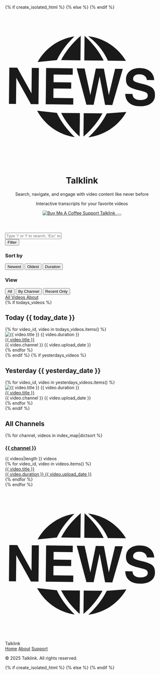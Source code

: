 <!DOCTYPE html>
<html lang="en">
<head>
    <meta charset="UTF-8">
    <meta name="viewport" content="width=device-width, initial-scale=1.0">
    <link rel="icon" type="image/png" href="/favicon/favicon-96x96.png" sizes="96x96" />
    <link rel="icon" type="image/svg+xml" href="/favicon/favicon.svg" />
    <link rel="shortcut icon" href="/favicon/favicon.ico" />
    <link rel="apple-touch-icon" sizes="180x180" href="/favicon/apple-touch-icon.png" />
    <link rel="manifest" href="/favicon/site.webmanifest" />
    <title>Talklink</title>
    {% if create_isolated_html %}
    <style>
    {% include "styles.css" %}
    </style>
    {% else %}
    <link rel="stylesheet" href="{{styles_file_path}}">
    {% endif %}
    <link href="https://fonts.googleapis.com/css2?family=Roboto:wght@300;400;500;700&display=swap" rel="stylesheet">
    <link rel="stylesheet" href="https://cdnjs.cloudflare.com/ajax/libs/font-awesome/6.4.0/css/all.min.css">
</head>
<body>
    <div class="page-container">
        <!-- Hero Section -->
        <header class="hero">
            <div class="hero-content">
                <div class="logo-container">
                    <a href="/">
                        <svg class="logo" fill="currentColor" viewBox="0 0 1024 1024" version="1.1" xmlns="http://www.w3.org/2000/svg"><path d="M344.854 687.167c26.725 56.8 66.665 111.099 118.91 161.654-109.515-16.445-200.574-83.285-250.026-175.73l131.114 14.076zM461.776 177.924c-106.691 16.718-195.535 81.185-245.233 170.432l128.342-12.64c26.395-55.654 65.729-108.624 116.89-157.793zM502.016 337.406l1.78-163.191h-0.362c-57.402 50.103-101.083 104.341-130.194 161.745l128.774 1.45zM224.829 388.081l-23.709-0.211-23.439-0.304-1.84 169.497-94.898-170.523-52.909-0.575-2.593 241.198 23.589 0.331 23.468 0.211 1.871-173.871 97.645 174.957 50.256 0.575 2.564-241.289zM450.373 433.36l0.211-21.506 0.271-21.357-177.611-1.9-2.593 241.289 183.132 1.93 0.241-21.446 0.211-21.387-132.697-1.418 0.663-62.954 117.977 1.266 0.211-20.694 0.211-20.814-117.977-1.238 0.575-51.161 127.175 1.387zM691.15 568.256l-33.06-175.501-53.664-0.635-36.349 176.255-38.43-177.009-52.397-0.603 64.553 242.012 23.922 0.241 23.981 0.304 39.907-189.616 36.711 190.401 24.071 0.331 23.889 0.241 69.742-240.566-50.949-0.544-41.929 174.687zM529.708 174.514h-0.362l-1.748 163.162 128.866 1.359c-27.932-58.038-70.404-113.18-126.754-164.521zM804.932 340.603c-53.633-89.519-145.152-151.602-251.828-164.202 68.335 52.922 106.493 106.707 131.741 162.933l120.086 1.266zM554.925 849.786c109.455-14.028 201.386-78.448 252.927-168.876l-130.547 9.845c-27.963 56.197-69.108 109.589-122.378 159.03zM648.738 690.455l-124.914-1.359-1.69 155.833c54.961-47.872 97.462-99.846 126.602-154.475zM981.396 521.109c-11.763-10.407-35.052-19.757-70.074-27.873-24.132-5.791-39.907-10.528-47.267-14.629-7.513-3.953-11.283-9.593-11.191-16.861 0.061-9.923 3.771-17.979 11.101-23.5 7.209-5.34 17.283-8.084 30.044-7.904 14.781 0.121 26.725 3.682 35.867 10.407 9.079 6.788 13.998 15.867 14.721 27.391l49.077 0.603c-1.569-24.282-10.769-43.469-27.6-57.887-16.741-14.419-38.703-21.748-65.729-22.02-28.837-0.331-51.852 6.335-68.956 19.728-17.073 13.546-25.73 32.246-25.973 55.535-0.211 20.905 6.004 36.349 18.642 46.393 12.819 9.984 38.338 19.517 76.469 28.415 20.753 4.827 34.238 9.562 40.572 13.786 6.395 4.346 9.593 10.979 9.502 20.151-0.09 9.199-4.705 16.259-13.786 21.387-9.109 5.068-21.628 7.54-37.766 7.359-15.596-0.181-27.813-3.71-36.439-10.738-8.746-6.91-13.212-16.711-13.634-29.652l-48.534-0.512c0.875 26.063 9.895 46.213 26.908 60.511 17.043 14.419 40.844 21.689 71.278 21.989 30.495 0.304 54.598-5.942 72.578-19.154 18.038-13.151 27.088-30.979 27.328-53.664 0.362-22.503-5.429-38.974-17.134-49.26zM496.586 844.508l1.69-155.651-124.914-1.359c28.053 55.201 69.348 108.05 123.223 157.009z" /></svg>
                    </a>
                    <h1>Talklink</h1>
                </div>
                <div class="hero-text">
                    <p class="hero-tagline">Search, navigate, and engage with video content like never before</p>
                    <p class="hero-subtitle">Interactive transcripts for your favorite videos</p>
                </div>
                <div class="hero-actions">
                    <a href="https://buymeacoffee.com/talklink" target="_blank" class="bmc-button">
                        <img src="https://cdn.buymeacoffee.com/buttons/v2/default-yellow.png" alt="Buy Me A Coffee">
                        <span>Support Talklink</span>
                    </a>
                    <button id="dark-mode-button" onClick="toggleDarkMode()" aria-label="Toggle dark mode">
                        <i class="fas fa-moon"></i>
                    </button>
                </div>
            </div>
        </header>
        <div class="container">
            <!-- Search and Filter Section -->
            <div class="search-section">
                <div class="search-container">
                    <i class="fas fa-search search-icon"></i>
                    <input type="text" id="searchInput" placeholder="Type '/' or 'f' to search, 'Esc' to clear..." 
                           onkeyup="searchVideos()" 
                           onkeydown="if(event.key==='Escape'){this.value='';this.blur();searchVideos();event.preventDefault();}">
                </div>
                <div class="filter-container">
                    <button id="filterToggle" class="filter-button">
                        <i class="fas fa-filter"></i> Filter
                    </button>
                    <div id="filterOptions" class="filter-dropdown">
                        <div class="filter-group">
                            <h3>Sort by</h3>
                            <div class="filter-options">
                                <button class="filter-option active" data-sort="newest">Newest</button>
                                <button class="filter-option" data-sort="oldest">Oldest</button>
                                <button class="filter-option" data-sort="duration">Duration</button>
                            </div>
                        </div>
                        <div class="filter-group">
                            <h3>View</h3>
                            <div class="filter-options">
                                <button class="filter-option active" data-view="all">All</button>
                                <button class="filter-option" data-view="channels">By Channel</button>
                                <button class="filter-option" data-view="recent">Recent Only</button>
                            </div>
                        </div>
                    </div>
                </div>
            </div>
            <!-- Navigation Links -->
            <div class="navigation-links">
                <a href="/all_videos.html" class="nav-link">
                    <i class="fas fa-list"></i> All Videos
                </a>
                <a href="/about.html" class="nav-link">
                    <i class="fas fa-info-circle"></i> About
                </a>
            </div>
            <!-- Recent Videos Section -->
            {% if todays_videos %}
            <section class="recent-videos-section" id="today">
                <div class="section-header">
                    <h2>Today <span class="date-label">{{ today_date }}</span></h2>
                </div>
                <div class="video-grid">
                    {% for video_id, video in todays_videos.items() %}
                    <div class="video-card" data-channel="{{ video.channel }}" data-title="{{ video.title }}" data-date="{{ video.upload_date }}">
                        <div class="video-thumbnail">
                            <img src="https://img.youtube.com/vi/{{ video_id }}/mqdefault.jpg" alt="{{ video.title }}">
                            <span class="video-duration">{{ video.duration }}</span>
                        </div>
                        <div class="video-info">
                            <a href="{{ video.talklink_file }}" class="video-title">{{ video.title }}</a>
                            <div class="video-meta">
                                <span class="video-channel">{{ video.channel }}</span>
                                <span class="video-date">{{ video.upload_date }}</span>
                            </div>
                        </div>
                    </div>
                    {% endfor %}
                </div>
            </section>
            {% endif %}
            <!-- Yesterday's Videos Section -->
            {% if yesterdays_videos %}
            <section class="recent-videos-section" id="yesterday">
                <div class="section-header">
                    <h2>Yesterday <span class="date-label">{{ yesterday_date }}</span></h2>
                </div>
                <div class="video-grid">
                    {% for video_id, video in yesterdays_videos.items() %}
                    <div class="video-card" data-channel="{{ video.channel }}" data-title="{{ video.title }}" data-date="{{ video.upload_date }}">
                        <div class="video-thumbnail">
                            <img src="https://img.youtube.com/vi/{{ video_id }}/mqdefault.jpg" alt="{{ video.title }}">
                            <span class="video-duration">{{ video.duration }}</span>
                        </div>
                        <div class="video-info">
                            <a href="{{ video.talklink_file }}" class="video-title">{{ video.title }}</a>
                            <div class="video-meta">
                                <span class="video-channel">{{ video.channel }}</span>
                                <span class="video-date">{{ video.upload_date }}</span>
                            </div>
                        </div>
                    </div>
                    {% endfor %}
                </div>
            </section>
            {% endif %}
            <!-- Channels Section -->
            <section class="channels-section" id="channels">
                <div class="section-header">
                    <h2>All Channels</h2>
                </div>
                <div class="channels-grid">
                    {% for channel, videos in index_map|dictsort %}
                    <div class="channel-card">
                        <div class="channel-header">
                            <h3 class="channel-name">
                                <a href="{{channelIdMap[channel]}}" target="_blank" class="channel-link">
                                    <i class="fab fa-youtube"></i> {{ channel }}
                                </a>
                            </h3>
                            <span class="video-count">{{ videos|length }} videos</span>
                        </div>
                        <div class="channel-videos">
                            {% for video_id, video in videos.items() %}
                            <div class="channel-video-item" data-title="{{ video.title }}" data-date="{{ video.upload_date }}">
                                <a href="{{ video.talklink_file }}" class="channel-video-link">
                                    <span class="video-title">{{ video.title }}</span>
                                    <div class="video-details">
                                        <span class="video-duration"><i class="far fa-clock"></i> {{ video.duration }}</span>
                                        <span class="video-date"><i class="far fa-calendar-alt"></i> {{ video.upload_date }}</span>
                                    </div>
                                </a>
                            </div>
                            {% endfor %}
                        </div>
                    </div>
                    {% endfor %}
                </div>
            </section>
            <!-- All Videos Section - Moved to its own page -->
        </div>
        <!-- Footer -->
        <footer class="footer">
            <div class="footer-content">
                <div class="footer-logo">
                    <svg class="logo" fill="currentColor" viewBox="0 0 1024 1024" version="1.1" xmlns="http://www.w3.org/2000/svg"><path d="M344.854 687.167c26.725 56.8 66.665 111.099 118.91 161.654-109.515-16.445-200.574-83.285-250.026-175.73l131.114 14.076zM461.776 177.924c-106.691 16.718-195.535 81.185-245.233 170.432l128.342-12.64c26.395-55.654 65.729-108.624 116.89-157.793zM502.016 337.406l1.78-163.191h-0.362c-57.402 50.103-101.083 104.341-130.194 161.745l128.774 1.45zM224.829 388.081l-23.709-0.211-23.439-0.304-1.84 169.497-94.898-170.523-52.909-0.575-2.593 241.198 23.589 0.331 23.468 0.211 1.871-173.871 97.645 174.957 50.256 0.575 2.564-241.289zM450.373 433.36l0.211-21.506 0.271-21.357-177.611-1.9-2.593 241.289 183.132 1.93 0.241-21.446 0.211-21.387-132.697-1.418 0.663-62.954 117.977 1.266 0.211-20.694 0.211-20.814-117.977-1.238 0.575-51.161 127.175 1.387zM691.15 568.256l-33.06-175.501-53.664-0.635-36.349 176.255-38.43-177.009-52.397-0.603 64.553 242.012 23.922 0.241 23.981 0.304 39.907-189.616 36.711 190.401 24.071 0.331 23.889 0.241 69.742-240.566-50.949-0.544-41.929 174.687zM529.708 174.514h-0.362l-1.748 163.162 128.866 1.359c-27.932-58.038-70.404-113.18-126.754-164.521zM804.932 340.603c-53.633-89.519-145.152-151.602-251.828-164.202 68.335 52.922 106.493 106.707 131.741 162.933l120.086 1.266zM554.925 849.786c109.455-14.028 201.386-78.448 252.927-168.876l-130.547 9.845c-27.963 56.197-69.108 109.589-122.378 159.03zM648.738 690.455l-124.914-1.359-1.69 155.833c54.961-47.872 97.462-99.846 126.602-154.475zM981.396 521.109c-11.763-10.407-35.052-19.757-70.074-27.873-24.132-5.791-39.907-10.528-47.267-14.629-7.513-3.953-11.283-9.593-11.191-16.861 0.061-9.923 3.771-17.979 11.101-23.5 7.209-5.34 17.283-8.084 30.044-7.904 14.781 0.121 26.725 3.682 35.867 10.407 9.079 6.788 13.998 15.867 14.721 27.391l49.077 0.603c-1.569-24.282-10.769-43.469-27.6-57.887-16.741-14.419-38.703-21.748-65.729-22.02-28.837-0.331-51.852 6.335-68.956 19.728-17.073 13.546-25.73 32.246-25.973 55.535-0.211 20.905 6.004 36.349 18.642 46.393 12.819 9.984 38.338 19.517 76.469 28.415 20.753 4.827 34.238 9.562 40.572 13.786 6.395 4.346 9.593 10.979 9.502 20.151-0.09 9.199-4.705 16.259-13.786 21.387-9.109 5.068-21.628 7.54-37.766 7.359-15.596-0.181-27.813-3.71-36.439-10.738-8.746-6.91-13.212-16.711-13.634-29.652l-48.534-0.512c0.875 26.063 9.895 46.213 26.908 60.511 17.043 14.419 40.844 21.689 71.278 21.989 30.495 0.304 54.598-5.942 72.578-19.154 18.038-13.151 27.088-30.979 27.328-53.664 0.362-22.503-5.429-38.974-17.134-49.26zM496.586 844.508l1.69-155.651-124.914-1.359c28.053 55.201 69.348 108.05 123.223 157.009z" /></svg>
                    <span>Talklink</span>
                </div>
                <div class="footer-links">
                    <a href="#" class="footer-link">Home</a>
                    <a href="/about.html" class="footer-link">About</a>
                    <a href="https://buymeacoffee.com/talklink" target="_blank" class="footer-link">Support</a>
                </div>
                <div class="footer-social">
                    <a href="#" class="social-link"><i class="fab fa-twitter"></i></a>
                    <a href="#" class="social-link"><i class="fab fa-github"></i></a>
                    <a href="#" class="social-link"><i class="fab fa-linkedin"></i></a>
                </div>
            </div>
            <div class="footer-bottom">
                <p>&copy; 2025 Talklink. All rights reserved.</p>
            </div>
        </footer>
    </div>
    {% if create_isolated_html %}
    <script>
    {% include "script.js" %}
    </script>
    {% else %}
    <script src="{{script_file_path}}"></script>
    {% endif %}
</body>
</html>